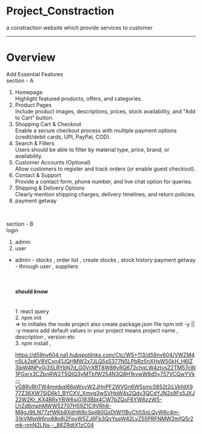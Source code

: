# Project_Constraction
a constraction website which provide services to customer 

----------------------------------------------------------------------------------------------------------------------------------------------------------------------
<h1>Overview</h1>

Add Essential Features </br>
section - A </br>
1. Homepage</br>
Highlight featured products, offers, and categories. </br>
2. Product Pages  </br>
Include product images, descriptions, prices, stock availability, and "Add to Cart" button. </br>
3. Shopping Cart & Checkout  </br>
Enable a secure checkout process with multiple payment options (credit/debit cards, UPI, PayPal, COD).  </br>
4. Search & Filters  </br>
Users should be able to filter by material type, price, brand, or availability. </br>
5. Customer Accounts (Optional)  </br>
Allow customers to register and track orders (or enable guest checkout).  </br>
6. Contact & Support </br>
Provide a contact form, phone number, and live chat option for queries. </br>
7. Shipping & Delivery Options  </br>
Clearly mention shipping charges, delivery timelines, and return policies. </br>
8. payment getway
</br>

section - B
</br>
login 
1. admin
2. user </br>
* admin - stocks , order list , create stocks , stock history payment getway - through user , suppliers












  </br>
  <h4> should know</h4>
  </br>
  1. react query </br>
  2. npm init </br>  
  => to initiales the node project also create package.json file     npm init -y || -y means add default values in your project means project name , description , version etc
   </br>
   3. npm install , 








   https://d59nv604.na1.hubspotlinks.com/Ctc/W5+113/d59nv604/VWZM4n5Lk2pKV8VCxn41JQHMW2x7JLQ5sS377N5LPbRz5nXHsW50kH_H6lZ3lpW4NPvGj3SLRYbN7d_G0VrXBT8W89yRQ672chqLW4ztvsZ2TM57cW1PGxrx3CZbnRW2T5QtQ3yMTbfW254N3Q8H1kvwW8d5y757VCQwYVk--vG8RvRhTW4mmbql66pWxyW2JHnPF2WVGn6W5smc5852t2jLVkfdX977Z36XW7SjD6k1_BYCXV_Xmvg3wSVHpW4s2Qdv3QCdYJN2s9Fs5JXJ22W2Kr_KX4BRxYBW6sjG183Bbt4CW7bZQsF6YW6zzW5-LhZd6mphMWW52707H59Z1C9VRh6-M8gJ9lLN77zfWKb8XdhW8cSpjl80QxDtW11BvCh5SnLQyW6c4m-31kVMlqW6nx88p8j2FpyW5ZJ6Fb3QvYsqW42LvZ55PRFNMW2mfQ5r2mk-nmN2LNs--_86ZRdtX1zC04
